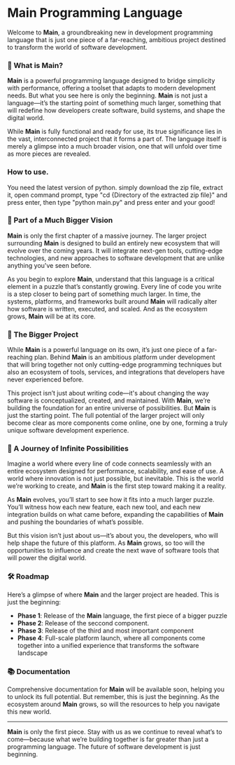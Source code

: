 # Main Programming Language

Welcome to **Main**, a groundbreaking new in development programming language that is just one piece of a far-reaching, ambitious project destined to transform the world of software development.

### 🚀 What is **Main**?

**Main** is a powerful programming language designed to bridge simplicity with performance, offering a toolset that adapts to modern development needs. But what you see here is only the beginning. **Main** is not just a language—it’s the starting point of something much larger, something that will redefine how developers create software, build systems, and shape the digital world.

While **Main** is fully functional and ready for use, its true significance lies in the vast, interconnected project that it forms a part of. The language itself is merely a glimpse into a much broader vision, one that will unfold over time as more pieces are revealed.

### How to use.
You need the latest version of python. simply download the zip file, extract it, open command prompt, type "cd {Directory of the extracted zip file}" and press enter, then type "python main.py" and press enter and your good!

### 🧩 Part of a Much Bigger Vision

**Main** is only the first chapter of a massive journey. The larger project surrounding **Main** is designed to build an entirely new ecosystem that will evolve over the coming years. It will integrate next-gen tools, cutting-edge technologies, and new approaches to software development that are unlike anything you've seen before.

As you begin to explore **Main**, understand that this language is a critical element in a puzzle that’s constantly growing. Every line of code you write is a step closer to being part of something much larger. In time, the systems, platforms, and frameworks built around **Main** will radically alter how software is written, executed, and scaled. And as the ecosystem grows, **Main** will be at its core.

### 🔮 The Bigger Project

While **Main** is a powerful language on its own, it’s just one piece of a far-reaching plan. Behind **Main** is an ambitious platform under development that will bring together not only cutting-edge programming techniques but also an ecosystem of tools, services, and integrations that developers have never experienced before.

This project isn’t just about writing code—it's about changing the way software is conceptualized, created, and maintained. With **Main**, we’re building the foundation for an entire universe of possibilities. But **Main** is just the starting point. The full potential of the larger project will only become clear as more components come online, one by one, forming a truly unique software development experience.

### 🌱 A Journey of Infinite Possibilities

Imagine a world where every line of code connects seamlessly with an entire ecosystem designed for performance, scalability, and ease of use. A world where innovation is not just possible, but inevitable. This is the world we’re working to create, and **Main** is the first step toward making it a reality.

As **Main** evolves, you’ll start to see how it fits into a much larger puzzle. You’ll witness how each new feature, each new tool, and each new integration builds on what came before, expanding the capabilities of **Main** and pushing the boundaries of what’s possible.

But this vision isn’t just about us—it’s about you, the developers, who will help shape the future of this platform. As **Main** grows, so too will the opportunities to influence and create the next wave of software tools that will power the digital world.

### 🛠️ Roadmap

Here’s a glimpse of where **Main** and the larger project are headed. This is just the beginning:

- **Phase 1**: Release of the **Main** language, the first piece of a bigger puzzle
- **Phase 2**: Release of the seccond component.
- **Phase 3**: Release of the third and most important component
- **Phase 4**: Full-scale platform launch, where all components come together into a unified experience that transforms the software landscape

### 📚 Documentation

Comprehensive documentation for **Main** will be available soon, helping you to unlock its full potential. But remember, this is just the beginning. As the ecosystem around **Main** grows, so will the resources to help you navigate this new world.

---

**Main** is only the first piece. Stay with us as we continue to reveal what’s to come—because what we’re building together is far greater than just a programming language. The future of software development is just beginning.
